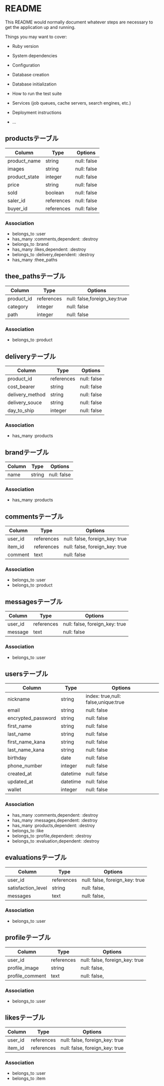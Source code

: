 # README

This README would normally document whatever steps are necessary to get the
application up and running.

Things you may want to cover:

* Ruby version

* System dependencies

* Configuration

* Database creation

* Database initialization

* How to run the test suite

* Services (job queues, cache servers, search engines, etc.)

* Deployment instructions

* ...
## productsテーブル

|Column        |Type      |Options    |
|--------------|----------|-----------|
|product_name  |string    |null: false|  <!--商品名-->
|images        |string    |null: false|       
|product_state |integer   |null: false|  <!--商品の状態-->
|price         |string    |null: false|　
|sold          |boolean   |null: false|　　
|saler_id      |references|null: false|　<!--出品したuser_id-->
|buyer_id      |references|null: false|　<!--購入したuser_id-->


### Association

* belongs_to :user
* has_many   :comments,dependent: :destroy
* belongs_to :brand
* has_many   :likes,dependent: :destroy
* belongs_to :delivery,dependent: :destroy
* has_many   :thee_paths


## thee_pathsテーブル

|Column           |Type      |Options                     |
|-----------------|----------|----------------------------|
|product_id       |references|null: false,foreign_key:true|
|category         |integer   |null: false                 |
|path             |integer   |null: false                 |

### Association

* belongs_to :product


## deliveryテーブル

|Column          |Type      |Options                  |
|----------------|----------|-------------------------|
|product_id      |references|null: false              |
|cost_bearer     |string    |null: false              |
|delivery_method |string    |null: false              |
|delivery_souce  |string    |null: false              |
|day_to_ship     |integer   |null: false              |

### Association

* has_many   :products



## brandテーブル

|Column        |Type      |Options                  |
|--------------|----------|-------------------------|
|name          |string    |null: false              |

### Association

* has_many   :products


## commentsテーブル

|Column  |Type       |Options                       |
|--------|-----------|------------------------------|
|user_id |references |null: false, foreign_key: true|
|item_id |references |null: false, foreign_key: true|
|comment |text       |null: false                   |

### Association

* belongs_to :user
* belongs_to :product


## messagesテーブル

|Column  |Type       |Options                       |
|--------|-----------|------------------------------|
|user_id |references |null: false, foreign_key: true|
|message |text       |null: false                   |

### Association

* belongs_to :user


## usersテーブル

|Column             |Type    |Options                             |
|-------------------|--------|------------------------------------|
|nickname           |string  |index: true,null: false,unique:true |
|email              |string  |null: false                         | 
|encrypted_password |string  |null: false                         |
|first_name         |string  |null: false                         |
|last_name          |string  |null: false                         |
|first_name_kana    |string  |null: false                         |
|last_name_kana     |string  |null: false                         |
|birthday           |date    |null: false                         |
|phone_number       |integer |null: false                         |
|created_at         |datetime|null: false                         |
|updated_at         |datetime|null: false                         |
|wallet             |integer |null: false                         |

### Association

* has_many   :comments,dependent: :destroy
* has_many   :messages,dependent: :destroy
* has_many   :products,dependent: :destroy
* belongs_to :like
* belongs_to :profile,dependent: :destroy
* belongs_to :evaluation,dependent: :destroy


## evaluationsテーブル

|Column             |Type       |Options                       |
|-------------------|-----------|------------------------------|
|user_id            |references |null: false, foreign_key: true|
|satisfaction_level |string     |null: false,                  |
|messages           |text       |null: false,                  |
### Association

* belongs_to :user


## profileテーブル

|Column          |Type       |Options                       |
|----------------|-----------|------------------------------|
|user_id         |references |null: false, foreign_key: true|
|profile_image   |string     |null: false,                  |
|profile_comment |text       |null: false,                  |
### Association

* belongs_to :user


## likesテーブル

|Column  |Type       |Options                       |
|--------|-----------|------------------------------|
|user_id |references |null: false, foreign_key: true|
|item_id |references |null: false, foreign_key: true|
### Association

* belongs_to :user
* belongs_to :item